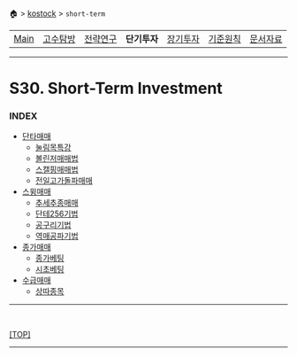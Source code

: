 🏠 > [kostock](../) > `short-term`

<table>
  <tr>
    <td><a href="../">Main</a></td>
    <td><a href="../s10_experts/" >고수탐방</a></td>
    <td><a href="../s20_research/" >전략연구</a></td>
    <td><b href="../s30_short-term/" >단기투자</b></td>
    <td><a href="../s40_long-term/" >장기투자</a></td>
    <td><a href="../s50_principles/" >기준원칙</a></td>
    <td><a href="../s90_database/" >문서자료</a></td>
  </tr>
</table>

---
# S30. Short-Term Investment

### INDEX
- [단타매매](./s31_단타매매/)
  - [눌림목특강](./s31_단타매매/눌림목특강.md)
  - [볼린저매매법](./s31_단타매매/볼린저매매법.md)
  - [스캘핑매매법](./s31_단타매매/스캘핑매매법.md)
  - [전일고가돌파매매](./s31_단타매매/전일고가돌파매매.md)
- [스윙매매](./s32_스윙매매/)
  - [추세추종매매](./s32_스윙매매/추세추종매매.md)
  - [단테256기법](./s32_스윙매매/단테256기법.md)
  - [공구리기법](./s32_스윙매매/공구리기법.md)
  - [역매공파기법](./s32_스윙매매/역매공파기법.md)
- [종가매매](./s33_종가매매/)
  - [종가베팅](./s33_종가매매/종가베팅.md)
  - [시초베팅](./s33_종가매매/시초베팅.md)
- [수급매매](./s34_수급매매/)
  - [상따종목](./s34_수급매매/상따종목.md)

---

<br/>

[[TOP]](#index)

---
